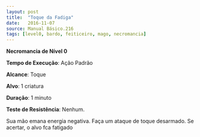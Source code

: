 ```yaml
---
layout: post
title:  "Toque da Fadiga"
date:   2016-11-07
source: Manual Básico.216
tags: [level0, bardo, feiticeiro, mago, necromancia]
---
```


**Necromancia de Nível 0**

**Tempo de Execução**: Ação Padrão

**Alcance**: Toque

**Alvo**: 1 criatura

**Duração**: 1 minuto

**Teste de Resistência**: Nenhum.

Sua mão emana energia negativa. Faça um ataque de toque desarmado. Se acertar,
o alvo fca fatigado